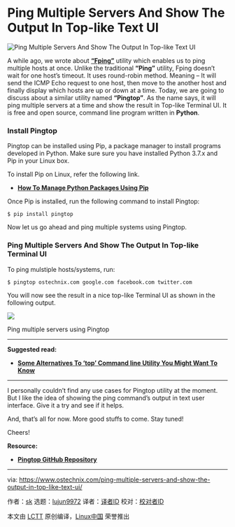 [#]: collector: (lujun9972)
[#]: translator: ( )
[#]: reviewer: ( )
[#]: publisher: ( )
[#]: url: ( )
[#]: subject: (Ping Multiple Servers And Show The Output In Top-like Text UI)
[#]: via: (https://www.ostechnix.com/ping-multiple-servers-and-show-the-output-in-top-like-text-ui/)
[#]: author: (sk https://www.ostechnix.com/author/sk/)

Ping Multiple Servers And Show The Output In Top-like Text UI
======

![Ping Multiple Servers And Show The Output In Top-like Text UI][1]

A while ago, we wrote about [**“Fping”**][2] utility which enables us to ping multiple hosts at once. Unlike the traditional **“Ping”** utility, Fping doesn’t wait for one host’s timeout. It uses round-robin method. Meaning – It will send the ICMP Echo request to one host, then move to the another host and finally display which hosts are up or down at a time. Today, we are going to discuss about a similar utility named **“Pingtop”**. As the name says, it will ping multiple servers at a time and show the result in Top-like Terminal UI. It is free and open source, command line program written in **Python**.

### Install Pingtop

Pingtop can be installed using Pip, a package manager to install programs developed in Python. Make sure sure you have installed Python 3.7.x and Pip in your Linux box.

To install Pip on Linux, refer the following link.

  * [**How To Manage Python Packages Using Pip**][3]



Once Pip is installed, run the following command to install Pingtop:

```
$ pip install pingtop
```

Now let us go ahead and ping multiple systems using Pingtop.

### Ping Multiple Servers And Show The Output In Top-like Terminal UI

To ping mulstiple hosts/systems, run:

```
$ pingtop ostechnix.com google.com facebook.com twitter.com
```

You will now see the result in a nice top-like Terminal UI as shown in the following output.

![][4]

Ping multiple servers using Pingtop

* * *

**Suggested read:**

  * [**Some Alternatives To ‘top’ Command line Utility You Might Want To Know**][5]



* * *

I personally couldn’t find any use cases for Pingtop utility at the moment. But I like the idea of showing the ping command’s output in text user interface. Give it a try and see if it helps.

And, that’s all for now. More good stuffs to come. Stay tuned!

Cheers!

**Resource:**

  * [**Pingtop GitHub Repository**][6]



--------------------------------------------------------------------------------

via: https://www.ostechnix.com/ping-multiple-servers-and-show-the-output-in-top-like-text-ui/

作者：[sk][a]
选题：[lujun9972][b]
译者：[译者ID](https://github.com/译者ID)
校对：[校对者ID](https://github.com/校对者ID)

本文由 [LCTT](https://github.com/LCTT/TranslateProject) 原创编译，[Linux中国](https://linux.cn/) 荣誉推出

[a]: https://www.ostechnix.com/author/sk/
[b]: https://github.com/lujun9972
[1]: https://www.ostechnix.com/wp-content/uploads/2019/04/pingtop-720x340.png
[2]: https://www.ostechnix.com/ping-multiple-hosts-linux/
[3]: https://www.ostechnix.com/manage-python-packages-using-pip/
[4]: http://www.ostechnix.com/wp-content/uploads/2019/04/pingtop-1.gif
[5]: https://www.ostechnix.com/some-alternatives-to-top-command-line-utility-you-might-want-to-know/
[6]: https://github.com/laixintao/pingtop
